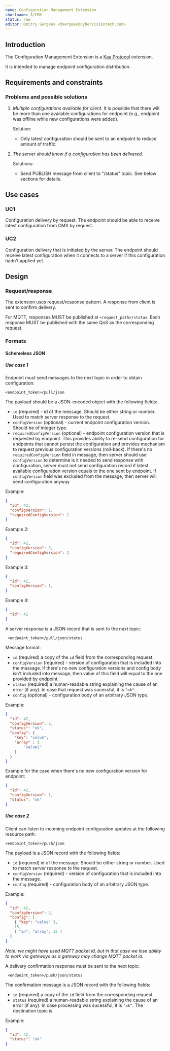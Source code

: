 ```yaml
---
name: Configuration Management Extension
shortname: 3/CMX
status: raw
editor: Dmitry Sergeev <dsergeev@cybervisiontech.com>
---
```


## Introduction

The Configuration Management Extension is a [Kaa Protocol](/0001-kaa-protocol/README.md) extension.

It is intended to manage endpoint configuration distribution.

## Requirements and constraints
### Problems and possible solutions

1. _Multiple configurations available for client._ It is possible that there will be more than one available configurations for endpoint (e.g., endpoint was offline while new configurations were added).
   
   Solution:
   - Only latest configuration should be sent to an endpoint to reduce amount of traffic.

2. _The server should know if a configuration has been delivered._ 

   Solutions:
   - Send PUBLISH message from client to "/status" topic. See below sections for details.

## Use cases

### UC1
Configuration delivery by request. The endpoint should be able to receive latest configuration from CMX by request.

### UC2
Configuration delivery that is initiated by the server. The endpoint should receive latest configuration when it connects to a server if this configuration hadn't applied yet.

## Design

### Request/response
The extension uses request/response pattern. A response from client is sent to confirm delivery.

For MQTT, responses MUST be published at `<request_path>/status`. Each response MUST be published with the same QoS as the corresponding request.

### Formats
#### Schemeless JSON
##### Use case 1
Endpoint must send messages to the next topic in order to obtain configuration:
```
<endpoint_token>/pull/json
```

The payload should be a JSON-encoded object with the following fields:
- `id` (required) - id of the message. Should be either string or number. Used to match server response to the request.
- `configVersion` (optional) - current endpoint configuration version. Should be of integer type.
- `requiredConfigVersion` (optional) - endpoint configuration version that is requested by endpoint. This provides ability to re-send configuration for endpoints that cannot persist the configuration and provides mechanism to request previous configuration versions (roll-back).
If there's no `requiredConfigVersion` field in message, then server should use `configVersion` to determine is it needed to send response with configuration, server must not send configuration record if latest available configuration version equals to the one sent by endpoint. If `configVersion` field was excluded from the message, then server will send configuration anyway

Example:
```json
{
  "id": 42,
  "configVersion": 1,
  "requiredConfigVersion": 2
}
```
Example 2:
```json
{
  "id": 42,
  "configVersion": 3,
  "requiredConfigVersion": 2
}
```
Example 3:
```json
{
  "id": 42,
  "configVersion": 1,
}
```
Example 4:
```json
{
  "id": 42
}
```

A server response is a JSON record that is sent to the next topic:
```
 <endpoint_token>/pull/json/status
``` 
Message format:
- `id` (required) a copy of the `id` field from the corresponding request.
- `configVersion` (required) - version of configuration that is included into the message. If there's no new configuration versions and config body isn't included into message, then value of this field will equal to the one provided by endpoint.
- `status` (required) a human-readable string explaining the cause of an error (if any). In case that request was sucessful, it is `"ok"`.
- `config` (optional) - configuration body of an arbitrary JSON type.


Example:
```json
{
  "id": 42,
  "configVersion": 2,
  "status": "ok",
  "config": {
    "key": "value",
    "array" : [
        "value2"
    ]
  }
}
```

Example for the case when there's no new configuration version for endpoint:
```json
{
  "id": 42,
  "configVersion": 1,
  "status": "ok"
}
``` 

##### Use case 2
Client can listen to incoming endpoint configuration updates at the following resource path:
```
<endpoint_token>/push/json
```


The payload is a JSON record with the following fields:
- `id` (required) id of the message. Should be either string or number. Used to match server response to the request.
- `configVersion` (required) - version of configuration that is included into the message.
- `config` (required) - configuration body of an arbitrary JSON type.

Example:
```json
{
  "id": 42,
  "configVersion": 2,
  "config": [
    { "key": "value" },
    15,
    [ "an", "array", 13 ]
  ]
}
```

_Note: we might have used MQTT packet id, but in that case we lose ability to work via gateways as a gateway may change MQTT packet id._

A delivery confirmation response must be sent to the next topic:
```
 <endpoint_token>/push/json/status
```
The confirmation message is a JSON record with the following fields:
- `id` (required) a copy of the `id` field from the corresponding request.
- `status` (required) a human-readable string explaining the cause of an error (if any). In case processing was sucessful, it is `"ok"`.
The destination topic is 

Example:
```json
{
  "id": 42,
  "status": "ok"
}
```